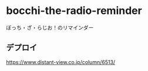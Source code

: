 # bocchi-the-radio-reminder

ぼっち・ざ・らじお！のリマインダー

## デプロイ

https://www.distant-view.co.jp/column/6513/

